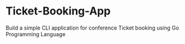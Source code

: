 # Ticket-Booking-App
 Build a simple CLI application for conference Ticket booking using Go Programming Language
